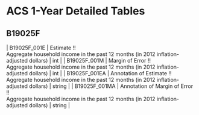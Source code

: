 # ACS 1-Year Detailed Tables

## B19025F

| B19025F_001E | Estimate !!<br>Aggregate household income in the past 12 months (in 2012 inflation-adjusted dollars) | int |
| B19025F_001M | Margin of Error !!<br>Aggregate household income in the past 12 months (in 2012 inflation-adjusted dollars) | int |
| B19025F_001EA | Annotation of Estimate !!<br>Aggregate household income in the past 12 months (in 2012 inflation-adjusted dollars) | string |
| B19025F_001MA | Annotation of Margin of Error !!<br>Aggregate household income in the past 12 months (in 2012 inflation-adjusted dollars) | string |


